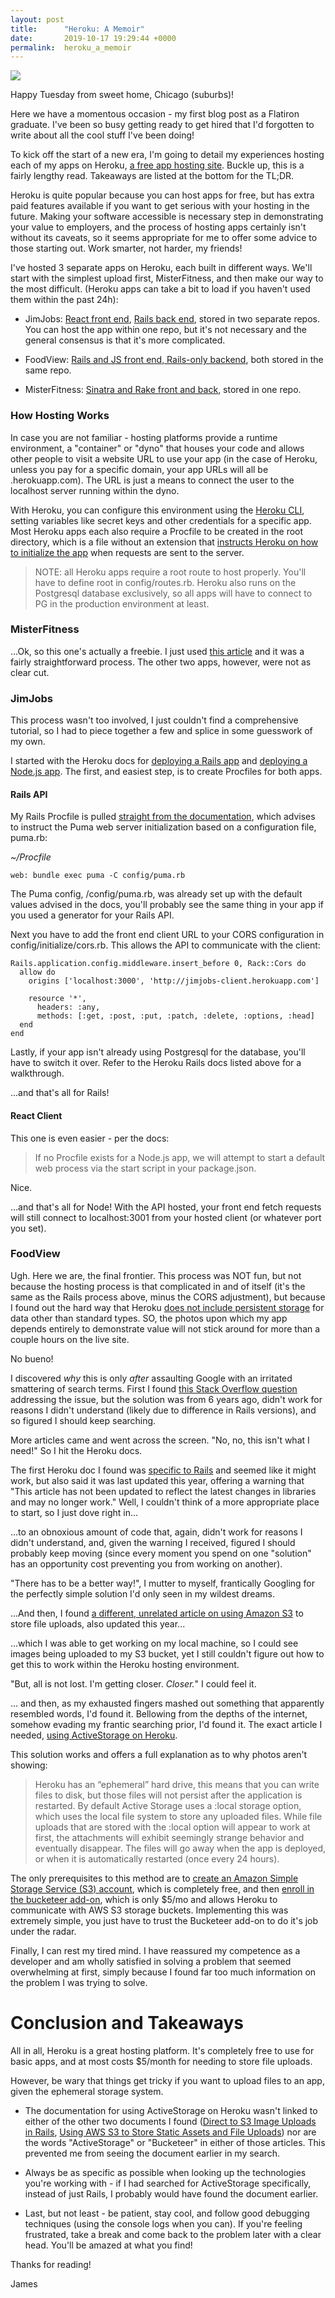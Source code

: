 ```yaml
---
layout: post
title:      "Heroku: A Memoir"
date:       2019-10-17 19:29:44 +0000
permalink:  heroku_a_memoir
---
```


![](https://content-static.upwork.com/blog/uploads/sites/3/2015/07/21081451/Heroku-2.png)

Happy Tuesday from sweet home, Chicago (suburbs)!

Here we have a momentous occasion - my first blog post as a Flatiron graduate. I've been so busy getting ready to get hired that I'd forgotten to write about all the cool stuff I've been doing! 

To kick off the start of a new era, I'm going to detail my experiences hosting each of my apps on Heroku, [a free app hosting site](https://dashboard.heroku.com/apps). Buckle up, this is a fairly lengthy read. Takeaways are listed at the bottom for the TL;DR.

Heroku is quite popular because you can host apps for free, but has extra paid features available if you want to get serious with your hosting in the future. Making your software accessible is necessary step in demonstrating your value to employers, and the process of hosting apps certainly isn't without its caveats, so it seems appropriate for me to offer some advice to those starting out. Work smarter, not harder, my friends!

I've hosted 3 separate apps on Heroku, each built in different ways. We'll start with the simplest upload first, MisterFitness, and then make our way to the most difficult. (Heroku apps can take a bit to load if you haven't used them within the past 24h):

* JimJobs: [React front end](https://jimjobs-client.herokuapp.com/), [Rails back end](https://jimjobs-api.herokuapp.com/), stored in two separate repos. You can host the app within one repo, but it's not necessary and the general consensus is that it's more complicated.

* FoodView: [Rails and JS front end, Rails-only backend](https://viewfood.herokuapp.com/), both stored in the same repo. 

* MisterFitness: [Sinatra and Rake front and back](https://mister-fitness.herokuapp.com/), stored in one repo. 

### How Hosting Works

In case you are not familiar - hosting platforms provide a runtime environment, a "container" or "dyno" that houses your code and allows other people to visit a website URL to use your app (in the case of Heroku, unless you pay for a specific domain, your app URLs will all be <app-name>.herokuapp.com). The URL is just a means to connect the user to the localhost server running within the dyno.

With Heroku, you can configure this environment using the [Heroku CLI](https://devcenter.heroku.com/articles/heroku-cli), setting variables like secret keys and other credentials for a specific app. Most Heroku apps each also require a Procfile to be created in the root directory, which is a file without an extension that [instructs Heroku on how to initialize the app](https://devcenter.heroku.com/articles/procfile) when requests are sent to the server.

> NOTE: all Heroku apps require a root route to host properly. You'll have to define root in config/routes.rb. Heroku also runs on the Postgresql database exclusively, so all apps will have to connect to PG in the production environment at least. 

### MisterFitness

...Ok, so this one's actually a freebie. I just used [this article](https://medium.com/@christine_tran/deploying-sinatra-app-to-heroku-8c64f025db77) and it was a fairly straightforward process. The other two apps, however, were not as clear cut. 

### JimJobs

This process wasn't too involved, I just couldn't find a comprehensive tutorial, so I had to piece together a few and splice in some guesswork of my own. 

I started with the Heroku docs for [deploying a Rails app](https://devcenter.heroku.com/articles/getting-started-with-rails5) and [deploying a Node.js app](https://devcenter.heroku.com/articles/deploying-nodejs). The first, and easiest step, is to create Procfiles for both apps. 

#### Rails API

My Rails Procfile is pulled [straight from the documentation](https://devcenter.heroku.com/articles/deploying-rails-applications-with-the-puma-web-server), which advises to instruct the Puma web server initialization based on a configuration file, puma.rb:

*~/Procfile*
```
web: bundle exec puma -C config/puma.rb
```

The Puma config, /config/puma.rb, was already set up with the default values advised in the docs, you'll probably see the same thing in your app if you used a generator for your Rails API.

Next you have to add the front end client URL to your CORS configuration in config/initialize/cors.rb. This allows the API to communicate with the client:

```
Rails.application.config.middleware.insert_before 0, Rack::Cors do
  allow do
    origins ['localhost:3000', 'http://jimjobs-client.herokuapp.com']

    resource '*',
      headers: :any,
      methods: [:get, :post, :put, :patch, :delete, :options, :head]
  end
end
```

Lastly, if your app isn't already using Postgresql for the database, you'll have to switch it over. Refer to the Heroku Rails docs listed above for a walkthrough.

...and that's all for Rails!

#### React Client

This one is even easier - per the docs:

>  If no Procfile exists for a Node.js app, we will attempt to start a default web process via the start script in your package.json.

Nice.

...and that's all for Node! With the API hosted, your front end fetch requests will still connect to localhost:3001 from your hosted client (or whatever port you set). 

### FoodView

Ugh. Here we are, the final frontier. This process was NOT fun, but not because the hosting process is that complicated in and of itself (it's the same as the Rails process above, minus the CORS adjustment), but because I found out the hard way that Heroku [does not include persistent storage](https://devcenter.heroku.com/articles/active-storage-on-heroku) for data other than standard types. SO, the photos upon which my app depends entirely to demonstrate value will not stick around for more than a couple hours on the live site.

No bueno!

I discovered *why* this is only *after* assaulting Google with an irritated smattering of search terms. First I found [this Stack Overflow question](https://stackoverflow.com/questions/18324063/rails-4-images-not-loading-on-heroku) addressing the issue, but the solution was from 6 years ago, didn't work for reasons I didn't understand (likely due to difference in Rails versions), and so figured I should keep searching.

More articles came and went across the screen. "No, no, this isn't what I need!" So I hit the Heroku docs.

The first Heroku doc I found was [specific to Rails](https://devcenter.heroku.com/articles/direct-to-s3-image-uploads-in-rails) and seemed like it might work, but also said it was last updated this year, offering a warning that "This article has not been updated to reflect the latest changes in libraries and may no longer work." Well, I couldn't think of a more appropriate place to start, so I just dove right in...

...to an obnoxious amount of code that, again, didn't work for reasons I didn't understand, and, given the warning I received, figured I should probably keep moving (since every moment you spend on one "solution" has an opportunity cost preventing you from working on another).

"There has to be a better way!", I mutter to myself, frantically Googling for the perfectly simple solution I'd only seen in my wildest dreams.

...And then, I found [a different, unrelated article on using Amazon S3](https://devcenter.heroku.com/articles/s3) to store file uploads, also updated this year...

...which I was able to get working on my local machine, so I could see images being uploaded to my S3 bucket, yet I still couldn't figure out how to get this to work within the Heroku hosting environment.

"But, all is not lost. I'm getting closer. *Closer.*" I could feel it.

... and then, as my exhausted fingers mashed out something that apparently resembled words, I'd found it. Bellowing from the depths of the internet, somehow evading my frantic searching prior, I'd found it. The exact article I needed, [using ActiveStorage on Heroku](https://devcenter.heroku.com/articles/active-storage-on-heroku).

This solution works and offers a full explanation as to why photos aren't showing:

> Heroku has an “ephemeral” hard drive, this means that you can write files to disk, but those files will not persist after the application is restarted. By default Active Storage uses a :local storage option, which uses the local file system to store any uploaded files. While file uploads that are stored with the :local option will appear to work at first, the attachments will exhibit seemingly strange behavior and eventually disappear. The files will go away when the app is deployed, or when it is automatically restarted (once every 24 hours).

The only prerequisites to this method are to [create an Amazon Simple Storage Service (S3) account](https://aws.amazon.com/s3/), which is completely free, and then [enroll in the bucketeer add-on](https://elements.heroku.com/addons/bucketeer), which is only $5/mo and allows Heroku to communicate with AWS S3 storage buckets. Implementing this was extremely simple, you just have to trust the Bucketeer add-on to do it's job under the radar. 

Finally, I can rest my tired mind. I have reassured my competence as a developer and am wholly satisfied in solving a problem that seemed overwhelming at first, simply because I found far too much information on the problem I was trying to solve.

# Conclusion and Takeaways

All in all, Heroku is a great hosting platform. It's completely free to use for basic apps, and at most costs $5/month for needing to store file uploads.

However, be wary that things get tricky if you want to upload files to an app, given the ephemeral storage system.

* The documentation for using ActiveStorage on Heroku wasn't linked to either of the other two documents I found ([Direct to S3 Image Uploads in Rails](https://devcenter.heroku.com/articles/direct-to-s3-image-uploads-in-rails), [Using AWS S3 to Store Static Assets and File Uploads](https://devcenter.heroku.com/articles/s3)) nor are the words "ActiveStorage" or "Bucketeer" in either of those articles. This prevented me from seeing the document earlier in my search. 

* Always be as specific as possible when looking up the technologies you're working with - if I had searched for ActiveStorage specifically, instead of just Rails, I probably would have found the document earlier.

* Last, but not least - be patient, stay cool, and follow good debugging techniques (using the console logs when you can).  If you're feeling frustrated, take a break and come back to the problem later with a clear head. You'll be amazed at what you find!

Thanks for reading!

James


